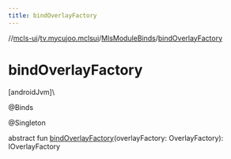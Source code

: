 ```yaml
---
title: bindOverlayFactory
---
```

//[mcls-ui](../../../index.html)/[tv.mycujoo.mclsui](../index.html)/[MlsModuleBinds](index.html)/[bindOverlayFactory](bind-overlay-factory.html)



# bindOverlayFactory



[androidJvm]\




@Binds



@Singleton



abstract fun [bindOverlayFactory](bind-overlay-factory.html)(overlayFactory: OverlayFactory): IOverlayFactory




